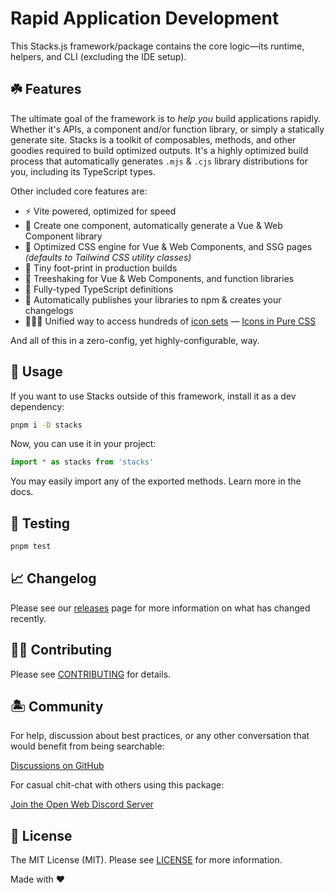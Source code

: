 # Rapid Application Development

This Stacks.js framework/package contains the core logic—its runtime, helpers, and CLI (excluding the IDE setup).

## ☘️ Features

The ultimate goal of the framework is to _help you_ build applications rapidly. Whether it's APIs, a component and/or function library, or simply a statically generate site. Stacks is a toolkit of composables, methods, and other goodies required to build optimized outputs. It's a highly optimized build process that automatically generates `.mjs` & `.cjs` library distributions for you, including its TypeScript types.

Other included core features are:

- ⚡️ Vite powered, optimized for speed
- 🚜 Create one component, automatically generate a Vue & Web Component library
- 🎨 Optimized CSS engine for Vue & Web Components, and SSG pages _(defaults to Tailwind CSS utility classes)_
- 👣 Tiny foot-print in production builds
- 🌳 Treeshaking for Vue & Web Components, and function libraries
- 💬 Fully-typed TypeScript definitions
- 📰 Automatically publishes your libraries to npm & creates your changelogs
- 🧙🏼‍♀️ Unified way to access hundreds of [icon sets](https://icon-sets.iconify.design)
 — [Icons in Pure CSS](https://antfu.me/posts/icons-in-pure-css)

And all of this in a zero-config, yet highly-configurable, way.

## 🤖 Usage

If you want to use Stacks outside of this framework, install it as a dev dependency:

```bash
pnpm i -D stacks
```

Now, you can use it in your project:

```ts
import * as stacks from 'stacks'
```

You may easily import any of the exported methods. Learn more in the docs.

## 🧪 Testing

```bash
pnpm test
```

## 📈 Changelog

Please see our [releases](https://github.com/stacksjs/vue-components-library-starter/releases) page for more information on what has changed recently.

## 💪🏼 Contributing

Please see [CONTRIBUTING](../../.github/CONTRIBUTING.md) for details.

## 🏝 Community

For help, discussion about best practices, or any other conversation that would benefit from being searchable:

[Discussions on GitHub](https://github.com/stacksjs/web-components-library-starter/discussions)

For casual chit-chat with others using this package:

[Join the Open Web Discord Server](https://discord.ow3.org)

## 📄 License

The MIT License (MIT). Please see [LICENSE](https://github.com/stacksjs/stacks/tree/main/LICENSE.md) for more information.

Made with ❤️
